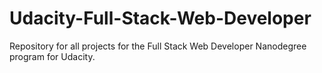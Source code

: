 # Udacity-Full-Stack-Web-Developer
Repository for all projects for the Full Stack Web Developer Nanodegree program for Udacity.
